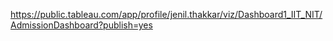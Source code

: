 https://public.tableau.com/app/profile/jenil.thakkar/viz/Dashboard1_IIT_NIT/AdmissionDashboard?publish=yes
